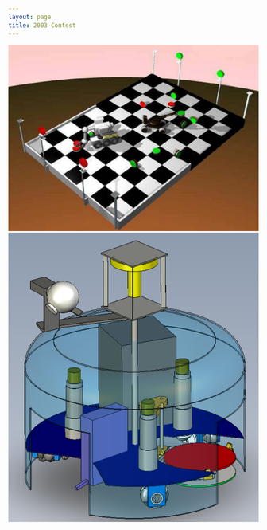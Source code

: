 ```yaml
---
layout: page
title: 2003 Contest
---
```



![2003 playing field](/images/2003/table.jpg)
![2003 robot](/images/2003/robot.png)
